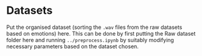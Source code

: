 # Datasets

Put the organised dataset (sorting the `.wav` files from the raw datasets based on emotions) here. This can be done by first putting the Raw dataset folder here and running `../preprocess.ipynb` by suitably modifying necessary parameters based on the dataset chosen.
